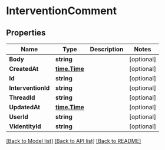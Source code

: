 # InterventionComment

## Properties

Name | Type | Description | Notes
------------ | ------------- | ------------- | -------------
**Body** | **string** |  | [optional] 
**CreatedAt** | [**time.Time**](time.Time.md) |  | [optional] 
**Id** | **string** |  | [optional] 
**InterventionId** | **string** |  | [optional] 
**ThreadId** | **string** |  | [optional] 
**UpdatedAt** | [**time.Time**](time.Time.md) |  | [optional] 
**UserId** | **string** |  | [optional] 
**VidentityId** | **string** |  | [optional] 

[[Back to Model list]](../README.md#documentation-for-models) [[Back to API list]](../README.md#documentation-for-api-endpoints) [[Back to README]](../README.md)


